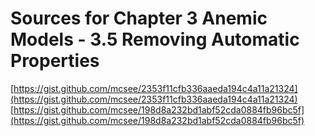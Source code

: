 # Sources for Chapter 3 Anemic Models - 3.5 Removing Automatic Properties

[https://gist.github.com/mcsee/2353f11cfb336aaeda194c4a11a21324](https://gist.github.com/mcsee/2353f11cfb336aaeda194c4a11a21324)
[https://gist.github.com/mcsee/198d8a232bd1abf52cda0884fb96bc5f](https://gist.github.com/mcsee/198d8a232bd1abf52cda0884fb96bc5f)